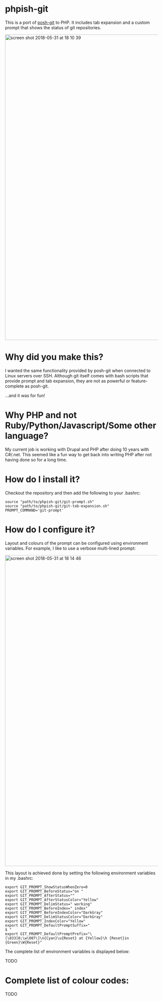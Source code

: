 # phpish-git
This is a port of [posh-git](https://github.com/dahlbyk/posh-git) to PHP. It includes tab expansion and a custom prompt that shows the status of git repositories.

<img width="1004" alt="screen shot 2018-05-31 at 18 10 39" src="https://user-images.githubusercontent.com/90130/40796788-1df3980e-64fe-11e8-8aca-cb5ba83c40ef.png"> 

# Why did you make this?

I wanted the same functionality provided by posh-git when connected to Linux servers over SSH. Although git itself comes with bash scripts that provide prompt and tab expansion, they are not as powerful or feature-complete as posh-git. 

...and it was for fun!

# Why PHP and not Ruby/Python/Javascript/Some other language?

My current job is working with Drupal and PHP after doing 10 years with C#/.net. This seemed like a fun way to get back into writing PHP after not having done so for a long time. 

# How do I install it?

Checkout the repository and then add the following to your .bashrc:

```
source "path/to/phpish-git/git-prompt.sh"
source "path/to/phpish-git/git-tab-expansion.sh"
PROMPT_COMMAND='git-prompt'
```

# How do I configure it?

Layout and colours of the prompt can be configured using environment variables. For example, I like to use a verbose multi-lined prompt:

<img width="1022" alt="screen shot 2018-05-31 at 18 14 46" src="https://user-images.githubusercontent.com/90130/40796931-84da0a26-64fe-11e8-9953-9e6f9f51fc00.png">

This layout is achieved done by setting the following environment variables in my .bashrc:

```
export GIT_PROMPT_ShowStatusWhenZero=0
export GIT_PROMPT_BeforeStatus="on "
export GIT_PROMPT_AfterStatus=""
export GIT_PROMPT_AfterStatusColor="Yellow"
export GIT_PROMPT_DelimStatus=" working"
export GIT_PROMPT_BeforeIndex=" index"
export GIT_PROMPT_BeforeIndexColor="DarkGray"
export GIT_PROMPT_DelimStatusColor="DarkGray"
export GIT_PROMPT_IndexColor="Yellow"
export GIT_PROMPT_DefaultPromptSuffix="
$ "
export GIT_PROMPT_DefaultPromptPrefix="\[\033]0;\w\007\]\n{Cyan}\u{Reset} at {Yellow}\h {Reset}in {Green}\W{Reset}"
```

The complete list of environment variables is displayed below:

TODO

# Complete list of colour codes:

TODO